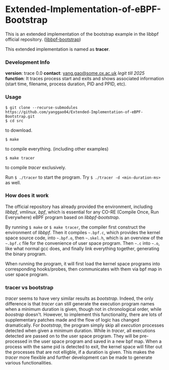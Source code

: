 # Extended-Implementation-of-eBPF-Bootstrap
This is an extended implementation of the bootstrap example in the libbpf official repository. ([libbpf-bootstrap](https://github.com/libbpf/libbpf-bootstrap.git))

This extended implementation is named as **tracer**.

### Development Info
**version**: trace 0.0
**contact**: <yang.gao@some.ox.ac.uk> *legit till 2025*
**function**: It traces process start and exits and shows associated 
information (start time, filename, process duration, PID and PPID, etc).

### Usage
``` console
$ git clone --recurse-submodules https://github.com/yanggao04/Extended-Implementation-of-eBPF-Bootstrap.git
$ cd src
```
to download.

``` console
$ make
```
to compile everything. (including other examples)

``` console
$ make tracer
```
to compile *tracer* exclusively.

Run `$ ./tracer` to start the program. 
Try `$ ./tracer -d <min-duration-ms>` as well.

### How does it work
The official repository has already provided the environment, including *libbpf*, *vmlinux*, *bpf*, which is essential for any CO-RE (Compile Once, Run Everywhere) eBPF program based on *libbpf-bootstrap*.

By running `$ make` or `$ make tracer`, the compiler first construct the environment of *libbpf*. Then it compiles `~.bpf.c`, which provides the kernel space source code, into `~.bpf.o`, then `~.skel.h`, which is an overview of the `~.bpf.c` file for the convenience of user space program. Then `~.c` into `~.o`, like what normal gcc does, and finally link everything together, generating the binary program.

When running the program, it will first load the kernel space programs into corresponding hooks/probes, then communicates with them via bpf map in user space program.

### tracer vs bootstrap
*tracer* seems to have very similar results as *bootstrap*. Indeed, the only difference is that *tracer* can still generate the execution program names when a minimum duration is given, though not in chronological order, while *boostrap* doesn't.
However, to implement this functionality, there are lots of supplementary patches made and the flow of logic has changed dramatically.
For *bootstrap*, the program simply skip all *execution* processes detected when given a minimum duration. While in *tracer*, all executions detected are passed on to the user space program. They will be pre-processed in the user space program and saved in a new bpf map. When a process with the same pid is detected to exit, the kernel space will filter out the processes that are not elligble, if a duration is given. This makes the *tracer* more flexible and further development can be made to generate various functionalities.